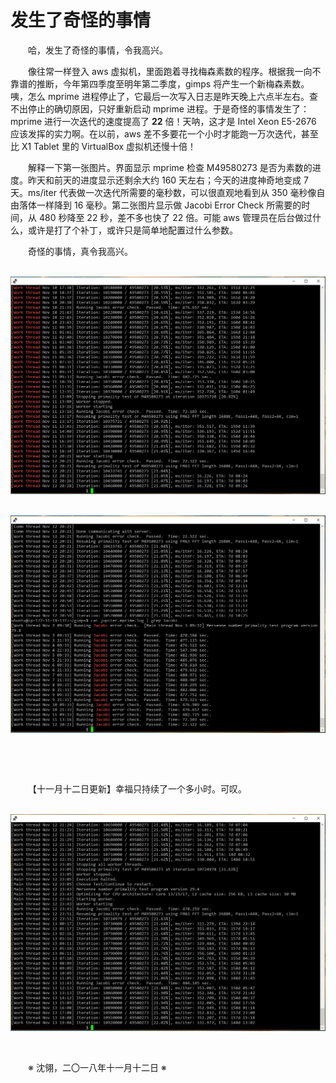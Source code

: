 # 发生了奇怪的事情

&emsp;&emsp;哈，发生了奇怪的事情，令我高兴。

&emsp;&emsp;像往常一样登入 aws 虚拟机，里面跑着寻找梅森素数的程序。根据我一向不靠谱的推断，今年第四季度至明年第二季度，gimps 将产生一个新梅森素数。咦，怎么 mprime 进程停止了，它最后一次写入日志是昨天晚上六点半左右。查不出停止的确切原因，只好重新启动 mprime 进程。于是奇怪的事情发生了：mprime 进行一次迭代的速度提高了 **22** 倍！天呐，这才是 Intel Xeon E5-2676 应该发挥的实力啊。在以前，aws 差不多要花一个小时才能跑一万次迭代，甚至比 X1 Tablet 里的 VirtualBox 虚拟机还慢十倍！

&emsp;&emsp;解释一下第一张图片。界面显示 mprime 检查 M49580273 是否为素数的进度。昨天和前天的进度显示还剩余大约 160 天左右；今天的进度神奇地变成 7 天。ms/iter 代表做一次迭代所需要的毫秒数，可以很直观地看到从 350 毫秒像自由落体一样降到 16 毫秒。第二张图片显示做 Jacobi Error Check 所需要的时间，从 480 秒降至 22 秒，差不多也快了 22 倍。可能 aws 管理员在后台做过什么，或许是打了个补丁，或许只是简单地配置过什么参数。

&emsp;&emsp;奇怪的事情，真令我高兴。

&emsp;&emsp;![aws-mprime](https://github.com/voyageplanet/treatise/blob/master/_img_/20181112-aws-mprime-amazing.png)

&emsp;&emsp;![aws-mprime](https://github.com/voyageplanet/treatise/blob/master/_img_/20181112-aws-jacobi-check.png)

&emsp;&emsp;

&emsp;&emsp;

&emsp;&emsp;【十一月十二日更新】幸福只持续了一个多小时。可叹。

&emsp;&emsp;![aws-mprime](https://github.com/voyageplanet/treatise/blob/master/_img_/20181113-aws-mprime.png)

&emsp;&emsp;

&emsp;&emsp;※ 沈翎，二〇一八年十一月十二日 ※